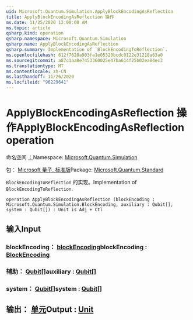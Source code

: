 ```yaml
---
uid: Microsoft.Quantum.Simulation.ApplyBlockEncodingAsReflection
title: ApplyBlockEncodingAsReflection 操作
ms.date: 11/25/2020 12:00:00 AM
ms.topic: article
qsharp.kind: operation
qsharp.namespace: Microsoft.Quantum.Simulation
qsharp.name: ApplyBlockEncodingAsReflection
qsharp.summary: Implementation of `BlockEncodingToReflection`.
ms.openlocfilehash: 612f7628a903fa1e05320bcdc0122e31218a63a0
ms.sourcegitcommit: a87c1aa8e7453360025e47ba614f25b02ea84ec3
ms.translationtype: MT
ms.contentlocale: zh-CN
ms.lasthandoff: 11/26/2020
ms.locfileid: "96229641"
---
```

# <a name="applyblockencodingasreflection-operation"></a><span data-ttu-id="684b8-102">ApplyBlockEncodingAsReflection 操作</span><span class="sxs-lookup"><span data-stu-id="684b8-102">ApplyBlockEncodingAsReflection operation</span></span>

<span data-ttu-id="684b8-103">命名空间 [：](xref:Microsoft.Quantum.Simulation)</span><span class="sxs-lookup"><span data-stu-id="684b8-103">Namespace: [Microsoft.Quantum.Simulation](xref:Microsoft.Quantum.Simulation)</span></span>

<span data-ttu-id="684b8-104">包： [Microsoft 量子. 标准版](https://nuget.org/packages/Microsoft.Quantum.Standard)</span><span class="sxs-lookup"><span data-stu-id="684b8-104">Package: [Microsoft.Quantum.Standard](https://nuget.org/packages/Microsoft.Quantum.Standard)</span></span>


<span data-ttu-id="684b8-105">`BlockEncodingToReflection` 的实现。</span><span class="sxs-lookup"><span data-stu-id="684b8-105">Implementation of `BlockEncodingToReflection`.</span></span>

```qsharp
operation ApplyBlockEncodingAsReflection (blockEncoding : Microsoft.Quantum.Simulation.BlockEncoding, auxiliary : Qubit[], system : Qubit[]) : Unit is Adj + Ctl
```


## <a name="input"></a><span data-ttu-id="684b8-106">输入</span><span class="sxs-lookup"><span data-stu-id="684b8-106">Input</span></span>

### <a name="blockencoding--blockencoding"></a><span data-ttu-id="684b8-107">blockEncoding： [blockEncoding](xref:Microsoft.Quantum.Simulation.BlockEncoding)</span><span class="sxs-lookup"><span data-stu-id="684b8-107">blockEncoding : [BlockEncoding](xref:Microsoft.Quantum.Simulation.BlockEncoding)</span></span>




### <a name="auxiliary--qubit"></a><span data-ttu-id="684b8-108">辅助： [Qubit](xref:microsoft.quantum.lang-ref.qubit)[]</span><span class="sxs-lookup"><span data-stu-id="684b8-108">auxiliary : [Qubit](xref:microsoft.quantum.lang-ref.qubit)[]</span></span>




### <a name="system--qubit"></a><span data-ttu-id="684b8-109">system： [Qubit](xref:microsoft.quantum.lang-ref.qubit)[]</span><span class="sxs-lookup"><span data-stu-id="684b8-109">system : [Qubit](xref:microsoft.quantum.lang-ref.qubit)[]</span></span>





## <a name="output--unit"></a><span data-ttu-id="684b8-110">输出： [单元](xref:microsoft.quantum.lang-ref.unit)</span><span class="sxs-lookup"><span data-stu-id="684b8-110">Output : [Unit](xref:microsoft.quantum.lang-ref.unit)</span></span>

